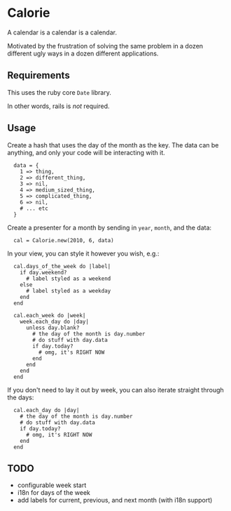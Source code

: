 # Calorie

A calendar is a calendar is a calendar.

Motivated by the frustration of solving the same problem in a dozen different ugly ways in a dozen different applications.

## Requirements

This uses the ruby core `Date` library.

In other words, rails is *not* required.

## Usage

Create a hash that uses the day of the month as the key.
The data can be anything, and only your code will be interacting with it.

      data = {
        1 => thing,
        2 => different_thing,
        3 => nil,
        4 => medium_sized_thing,
        5 => complicated_thing,
        6 => nil,
        # ... etc
      }

Create a presenter for a month by sending in `year`, `month`, and the data:

      cal = Calorie.new(2010, 6, data)

In your view, you can style it however you wish, e.g.:

      cal.days_of_the_week do |label|
        if day.weekend?
          # label styled as a weekend
        else
          # label styled as a weekday
        end
      end

      cal.each_week do |week|
        week.each_day do |day|
          unless day.blank?
            # the day of the month is day.number
            # do stuff with day.data
            if day.today?
              # omg, it's RIGHT NOW
            end
          end
        end
      end


If you don't need to lay it out by week, you can also iterate straight through the days:

      cal.each_day do |day|
        # the day of the month is day.number
        # do stuff with day.data
        if day.today?
          # omg, it's RIGHT NOW
        end
      end

## TODO

* configurable week start
* i18n for days of the week
* add labels for current, previous, and next month (with i18n support)
